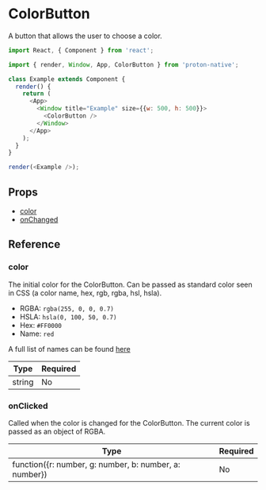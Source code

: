 # ColorButton

A button that allows the user to choose a color.

```javascript
import React, { Component } from 'react';

import { render, Window, App, ColorButton } from 'proton-native';

class Example extends Component {
  render() {
    return (
      <App>
        <Window title="Example" size={{w: 500, h: 500}}>
          <ColorButton />
        </Window>
      </App>
    );
  }
}

render(<Example />);
```

## Props

- [color](#color)
- [onChanged](#onChanged)

## Reference

### color

The initial color for the ColorButton. Can be passed as standard color seen in CSS (a color name, hex, rgb, rgba, hsl, hsla).

- RGBA: `rgba(255, 0, 0, 0.7)`
- HSLA: `hsla(0, 100, 50, 0.7)`
- Hex: `#FF0000`
- Name: `red`

A full list of names can be found [here](https://www.w3schools.com/colors/colors_names.asp)

| **Type** | **Required** |
| --- | --- |
| string | No |

### onClicked

Called when the color is changed for the ColorButton. The current color is passed as an object of RGBA.

| **Type** | **Required** |
| --- | --- |
| function({r: number, g: number, b: number, a: number}) | No |
